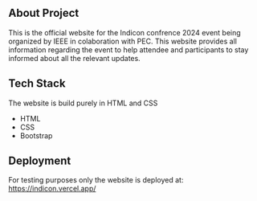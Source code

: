 ## About Project
This is the official website for the Indicon confrence 2024 event being organized by IEEE in colaboration with PEC. This website provides all information regarding the event to help attendee and participants to stay informed about all the relevant updates.

## Tech Stack
The website is build purely in HTML and CSS
- HTML
- CSS
- Bootstrap

## Deployment
For testing purposes only the website is deployed at:
https://indicon.vercel.app/
